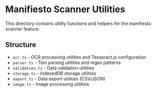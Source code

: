 # Manifiesto Scanner Utilities

This directory contains utility functions and helpers for the manifiesto scanner feature.

## Structure

- `ocr.ts` - OCR processing utilities and Tesseract.js configuration
- `parser.ts` - Text parsing utilities and regex patterns
- `validation.ts` - Data validation utilities
- `storage.ts` - IndexedDB storage utilities
- `export.ts` - Data export utilities (CSV/JSON)
- `image.ts` - Image processing utilities